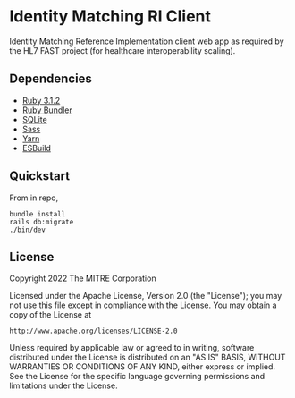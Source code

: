 # Identity Matching RI Client
Identity Matching Reference Implementation client web app as required by the HL7 FAST project (for healthcare interoperability scaling).

## Dependencies
 - [Ruby 3.1.2](https://www.ruby-lang.org/en/)
 - [Ruby Bundler](https://bundler.io)
 - [SQLite](https://www.sqlite.org/index.html)
 - [Sass](https://sass-lang.com/)
 - [Yarn](https://yarnpkg.com/)
 - [ESBuild](https://esbuild.github.io/)

## Quickstart
From in repo,
```
bundle install
rails db:migrate
./bin/dev
```

## License

Copyright 2022 The MITRE Corporation

Licensed under the Apache License, Version 2.0 (the "License"); you may not use this file except in compliance with the License. You may obtain a copy of the License at
```
http://www.apache.org/licenses/LICENSE-2.0
```
Unless required by applicable law or agreed to in writing, software distributed under the License is distributed on an "AS IS" BASIS, WITHOUT WARRANTIES OR CONDITIONS OF ANY KIND, either express or implied. See the License for the specific language governing permissions and limitations under the License.
